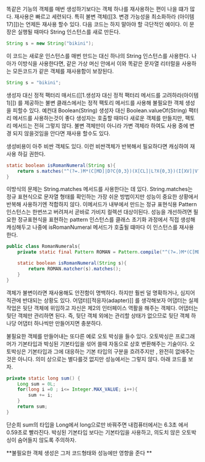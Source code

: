 똑같은 기능의 객체를 매번 생성하기보다는 객체 하나를 재사용하는 편이 나을 떄가 많다. 재사용은 빠르고 세련되다. 특히 불변 객체([[3. 변경 가능성을 최소화하라 (아이템 17)]])는 언제든 재사용 할수 있다. 
다음 코드는 하지 말아야 할 극단적인 예이다. 
이 문장은 실행될 때마다 String 인스턴스를 새로 만든다. 
```java 
String s = new String("bikini");
```
이 코드는 새로운 인스턴스를 매번 만드는 대신 하나의 String 인스턴스를 사용한다. 나아가 이방식을 사용한다면, 같은 가상 머신 안에서 이와 똑같은 문자열 리터럴을 사용하는 모든코드가 같은 객체를 재사용함이 보장된다. 
```java 
String s = "bikini";
```
생성자 대신 정적 팩터리 매서드([[1.생성자 대신 정적 팩터리 메서드를 고려하라(아이템1)]]) 를 제공하는 불변 클래스에서는 정적 팩토리 메서드를 사용해 불필요한 객체 생성을 피할수 있다. 예컨대 Boolean(String) 생성자 대신 Boolean.valueOf(String) 팩터리 메서드를 사용하는것이 좋다 생성자는 호출할 때마다 새로운 객체를 만들지만, 팩토리 메서드는 전혀 그렇지 않다. 불변 객체만이 아니라 가변 객체라 하여도 사용 중에 변경 되지 않을것임을 안다면 재사용 할수도 있다. 

생성비용이 아주 비싼 객체도 있다. 이런 비싼객체가 반복해서 필요하다면 캐싱하여 재사용 하길 권한다. 

```java
static boolean isRomanNumeral(String s){
	return s.matches("^(?=.)M*(C[MD]|D?C{0,3})(X[CL]|L?X{0,3})(I[XV]|V?I{0,3})$)"
}
```

이방식의 문제는 String.matches 메서드를 사용한다는 데 있다. String.matches는 정규 표현식으로 문자열 형태를 확인하는 가장 쉬운 방법이지만 성능이 중요한 상황에서 반복해 사용하기엔 적합하지 않다. 이메서드가 내부에서 만드는 정규 표현식용 Pattern 인스턴스는 한번쓰고 버려져서 곧바로 가비지 컬렉션 대상이된다. 
성능을 개선하려면 필요한 정규표현식을 표현하는 pattern 인스턴스를 클래스 초기화 과정에서 직접 생성해 캐싱해두고 나중에 isRomanNumeral 메서드가 호출될 떄마다 이 인스턴스를 재사용한다. 

```java
public class RomanNumerals{
	private static final Pattern ROMAN = Pattern.compile("^(?=.)M*(C[MD]|D?C{0,3})(X[CL]|L?X{0,3})(I[XV]|V?I{0,3})$)");

	static boolean isRomanNumeral(String s){
		return ROMAN.matcher(s).matches();
	}
}
```

객체가 불변이라면 재사용해도 안전함이 명백하다. 하지만 훨씬 덜 명확하거나, 심지어 직관에 반대되는 상황도 있다. 어댑터[[적응자(adapter)]] 를 생각해보자 어댑터는 실제 작업은 뒷단 객체에 위임하고 자신은 제2의 인터페이스 역활을 해주는 객체다. 어댑터는 뒷단 객체만 관리하면 된다. 즉, 뒷단 객체 외에는 관리할 상태가 없으므로 뒷단 객체 하나당 어댑터 하나씩만 만들어지면 충분하다. 

불필요한 객체를 만들어내는 또다른 예로 오토 박싱을 들수 있다. 오토박싱은 프로그래머가 기본타입과 박싱된 기본타입을 섞어 쓸때 자동으로 상호 변환해주는 기술이다. 오토박싱은 기본타입과 그에 대응하는 기본 타입의 구분을 흐려주지만 , 완전히 없애주는것은 아니다. 의미 상으로는 별다를것 없지만 성능에서는 그렇지 않다. 
아래 코드를 보자. 

```java 
private static long sum() {
	Long sum = 0L;
	for(long i =0 ; i<= Integer.MAX_VALUE; i++){
		sum += i;
	}
	return sum;
}
```

단순희 sum의 타입을 Long에서 long으로만 바꿔주면 내컴퓨터에서는 6.3초 에서 0.59초로 빨라진다. 
박싱된 기본타입 보다는 기본타입을 사용하고, 의도치 않은 오토박싱이 숨어들지 않도록 주의하자. 

**불필요한 객체 생성은 그저 코드형태와 성능에만 영향을 준다 **